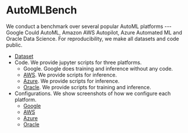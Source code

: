 # AutoMLBench

We conduct a benchmark over several popular AutoML platforms --- 
Google Could AutoML, Amazon AWS Autopilot, Azure Automated ML and Oracle Data Science.
For reproducibility, we make all datasets and code public.

- [Dataset](dataset.md)
- Code. We provide jupyter scripts for three platforms.
    - Google. Google does training and inference without any code.
    - [AWS](code/aws_sagemaker). We provide scripts for inference.
    - [Azure](code/azure). We provide scripts for inference.
    - [Oracle](code/oracle_datascience). We provide scripts for training and inference.
- Configurations. We show screenshots of how we configure each platform.
    - [Google](config/google_config.md)
    - [AWS](config/aws_config.md)
    - [Azure](config/azure_config.md)
    - [Oracle](config/oracle_config.md)